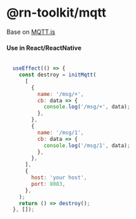 # @rn-toolkit/mqtt
Base on [MQTT.js](https://github.com/mqttjs/MQTT.js)

#### Use in React/ReactNative
```js

  useEffect(() => {
    const destroy = initMqtt(
      [
        {
          name: '/msg/+',
          cb: data => {
            console.log('/msg/+', data);
          },
        },
        {
          name: '/msg/1',
          cb: data => {
            console.log('/msg/1', data);
          },
        },
      ],
      {
        host: 'your host',
        port: 8083,
      },
    );
    return () => destroy();
  }, []);
```